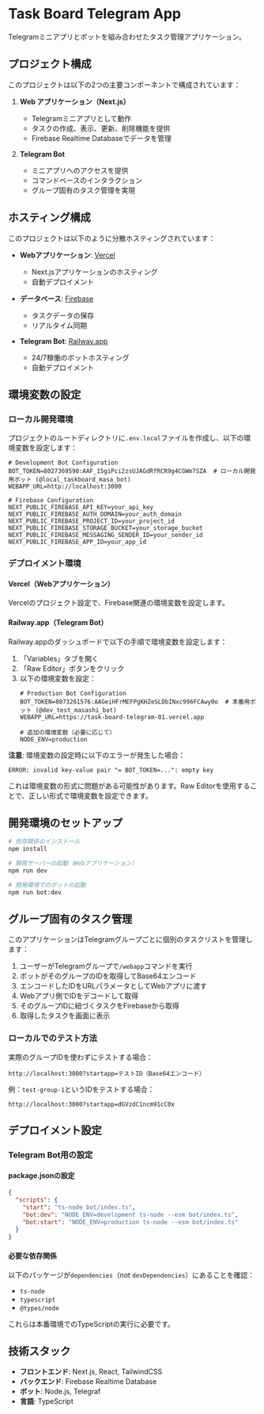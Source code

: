 # Task Board Telegram App

Telegramミニアプリとボットを組み合わせたタスク管理アプリケーション。

## プロジェクト構成

このプロジェクトは以下の2つの主要コンポーネントで構成されています：

1. **Web アプリケーション（Next.js）**
   - Telegramミニアプリとして動作
   - タスクの作成、表示、更新、削除機能を提供
   - Firebase Realtime Databaseでデータを管理

2. **Telegram Bot**
   - ミニアプリへのアクセスを提供
   - コマンドベースのインタラクション
   - グループ固有のタスク管理を実現

## ホスティング構成

このプロジェクトは以下のように分散ホスティングされています：

- **Webアプリケーション**: [Vercel](https://vercel.com)
  - Next.jsアプリケーションのホスティング
  - 自動デプロイメント

- **データベース**: [Firebase](https://firebase.google.com)
  - タスクデータの保存
  - リアルタイム同期

- **Telegram Bot**: [Railway.app](https://railway.app)
  - 24/7稼働のボットホスティング
  - 自動デプロイメント

## 環境変数の設定

### ローカル開発環境
プロジェクトのルートディレクトリに`.env.local`ファイルを作成し、以下の環境変数を設定します：

```env
# Development Bot Configuration
BOT_TOKEN=8027369590:AAF_15giPci2zsUJAGdRfRCR9g4CGWm7SZA  # ローカル開発用ボット (@local_taskboard_masa_bot)
WEBAPP_URL=http://localhost:3000

# Firebase Configuration
NEXT_PUBLIC_FIREBASE_API_KEY=your_api_key
NEXT_PUBLIC_FIREBASE_AUTH_DOMAIN=your_auth_domain
NEXT_PUBLIC_FIREBASE_PROJECT_ID=your_project_id
NEXT_PUBLIC_FIREBASE_STORAGE_BUCKET=your_storage_bucket
NEXT_PUBLIC_FIREBASE_MESSAGING_SENDER_ID=your_sender_id
NEXT_PUBLIC_FIREBASE_APP_ID=your_app_id
```

### デプロイメント環境

#### Vercel（Webアプリケーション）
Vercelのプロジェクト設定で、Firebase関連の環境変数を設定します。

#### Railway.app（Telegram Bot）
Railway.appのダッシュボードで以下の手順で環境変数を設定します：

1. 「Variables」タブを開く
2. 「Raw Editor」ボタンをクリック
3. 以下の環境変数を設定：
   ```
   # Production Bot Configuration
   BOT_TOKEN=8073261576:AAGeiHFrMEFPgKHZeSLDbINxc996FCAwy0o  # 本番用ボット (@dev_test_masashi_bot)
   WEBAPP_URL=https://task-board-telegram-01.vercel.app
   
   # 追加の環境変数（必要に応じて）
   NODE_ENV=production
   ```

**注意**: 環境変数の設定時に以下のエラーが発生した場合：
```
ERROR: invalid key-value pair "= BOT_TOKEN=...": empty key
```
これは環境変数の形式に問題がある可能性があります。Raw Editorを使用することで、正しい形式で環境変数を設定できます。

## 開発環境のセットアップ

```bash
# 依存関係のインストール
npm install

# 開発サーバーの起動（Webアプリケーション）
npm run dev

# 開発環境でのボットの起動
npm run bot:dev
```

## グループ固有のタスク管理

このアプリケーションはTelegramグループごとに個別のタスクリストを管理します：

1. ユーザーがTelegramグループで`/webapp`コマンドを実行
2. ボットがそのグループのIDを取得してBase64エンコード
3. エンコードしたIDをURLパラメータとしてWebアプリに渡す
4. Webアプリ側でIDをデコードして取得
5. そのグループIDに紐づくタスクをFirebaseから取得
6. 取得したタスクを画面に表示

### ローカルでのテスト方法

実際のグループIDを使わずにテストする場合：
```
http://localhost:3000?startapp=テストID（Base64エンコード）
```

例：`test-group-1`というIDをテストする場合：
```
http://localhost:3000?startapp=dGVzdC1ncm91cC0x
```

## デプロイメント設定

### Telegram Bot用の設定

#### package.jsonの設定
```json
{
  "scripts": {
    "start": "ts-node bot/index.ts",
    "bot:dev": "NODE_ENV=development ts-node --esm bot/index.ts",
    "bot:start": "NODE_ENV=production ts-node --esm bot/index.ts"
  }
}
```

#### 必要な依存関係
以下のパッケージが`dependencies`（not `devDependencies`）にあることを確認：
- `ts-node`
- `typescript`
- `@types/node`

これらは本番環境でのTypeScriptの実行に必要です。

## 技術スタック

- **フロントエンド**: Next.js, React, TailwindCSS
- **バックエンド**: Firebase Realtime Database
- **ボット**: Node.js, Telegraf
- **言語**: TypeScript
